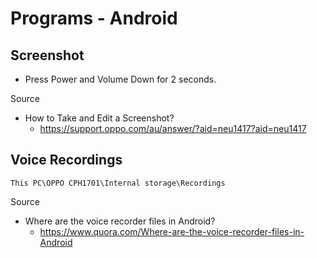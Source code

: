 # Programs - Android

## Screenshot

* Press Power and Volume Down for 2 seconds.

Source

* How to Take and Edit a Screenshot?
  * https://support.oppo.com/au/answer/?aid=neu1417?aid=neu1417

## Voice Recordings

```
This PC\OPPO CPH1701\Internal storage\Recordings
```

Source

* Where are the voice recorder files in Android?
  * https://www.quora.com/Where-are-the-voice-recorder-files-in-Android

